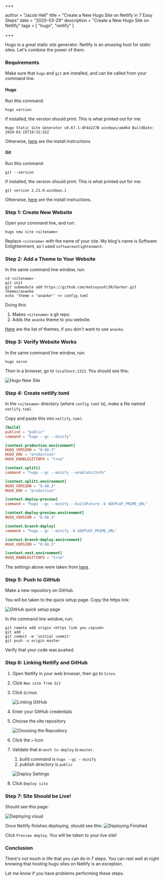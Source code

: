 +++

author = "Jacob Hell"
title = "Create a New Hugo Site on Netlify in 7 Easy Steps"
date = "2020-03-29"
description = "Create a New Hugo Site on Netlify"
tags = [
    "hugo",
    "netlify"
]

+++

Hugo is a great static site generator. Netlify is an amazing host for static sites. Let's combine the power of them. 

<!--more-->

### Requirements

Make sure that `hugo` and `git` are installed, and can be called from your command line.

#### Hugo

Run this command:

```
hugo version
```

If installed, the version should print. This is what printed out for me:

```
Hugo Static Site Generator v0.67.1-4F44227B windows/amd64 BuildDate: 2020-03-15T19:32:32Z
```

Otherwise, [here](https://gohugo.io/getting-started/installing/) are the install instructions

#### Git

Run this command:

```
git --version
```

If installed, the version should print. This is what printed out for me:

```
git version 2.21.0.windows.1
```

Otherwise, [here](https://git-scm.com/book/en/v2/Getting-Started-Installing-Git) are the install instructions.



### Step 1: Create New Website

Open your command line, and run:

```
hugo new site <sitename>
```

Replace `<sitename>` with the name of your site. My blog's name is Software Enlightenment, so I used `softwareenlightenment`.

### Step 2: Add a Theme to Your Website

In the same command line window, run:

```
cd <sitename>
git init
git submodule add https://github.com/matsuyoshi30/harbor.git themes/ananke
echo 'theme = "ananke"' >> config.toml
```

Doing this:

1. Makes `<sitename>` a git repo.
2. Adds the `ananke` theme to you website.

[Here](https://themes.gohugo.io/) are the list of themes, if you don't want to use `ananke`. 

### Step 3: Verify Website Works

In the same command line window, run:

```
hugo serve
```

Then in a browser, go to `localhost:1313`. You should see this:

![Hugo New Site](../../hugo-site-netlify/hugo_new_site.PNG)

### Step 4: Create netlify.toml

In the `<sitename>` directory (where `config.toml` is), make a file named `netlify.toml`.

Copy and paste this into `netlify.toml`:

```toml
[build]
publish = "public"
command = "hugo --gc --minify"

[context.production.environment]
HUGO_VERSION = "0.68.3"
HUGO_ENV = "production"
HUGO_ENABLEGITINFO = "true"

[context.split1]
command = "hugo --gc --minify --enableGitInfo"

[context.split1.environment]
HUGO_VERSION = "0.68.3"
HUGO_ENV = "production"

[context.deploy-preview]
command = "hugo --gc --minify --buildFuture -b $DEPLOY_PRIME_URL"

[context.deploy-preview.environment]
HUGO_VERSION = "0.68.3"

[context.branch-deploy]
command = "hugo --gc --minify -b $DEPLOY_PRIME_URL"

[context.branch-deploy.environment]
HUGO_VERSION = "0.68.3"

[context.next.environment]
HUGO_ENABLEGITINFO = "true"
```

The settings above were taken from [here](https://gohugo.io/hosting-and-deployment/hosting-on-netlify/#configure-hugo-version-in-netlify).

### Step 5: Push to GitHub

Make a new repository on GitHub.

You will be taken to the quick setup page. Copy the https link:

![GitHub quick setup page](../../hugo-site-netlify/new_repository.PNG)

In the command line window, run:

```
git remote add origin <https link you copied>
git add .
git commit -m 'initial commit'
git push -u origin master
```

Verify that your code was pushed.

### Step 6: Linking Netlify and GitHub

1. Open Netlify in your web browser, then go to `Sites`.

2. Click `New site from Git`

3. Click `GitHub`

   ![Linking GitHub](../../hugo-site-netlify/connect_to_github.PNG)

4. Enter your GitHub credentials

5. Choose the site repository

   ![Choosing the Repository](../../hugo-site-netlify/pick_repository.PNG)

6. Click the `>` Icon

7. Validate that `Branch to deploy` is `master`.

   1. build command is `hugo --gc --minify`
   2. publish directory is `public`

   ![Deploy Settings](../../hugo-site-netlify/deploy_settings.PNG)

8. Click `Deploy site`

### Step 7: Site Should be Live!

Should see this page:

![Deploying visual](../../hugo-site-netlify/deploying_site.PNG)

Once Netlify finishes deploying, should see this:
![Deploying Finished](../../hugo-site-netlify/deploy_published.PNG)

Click `Preview deploy`. You will be taken to your live site!

### Conclusion

There's not much in life that you can do in 7 steps. You can rest well at night knowing that hosting hugo sites on Netlify is an exception.

Let me know if you have problems performing these steps.
